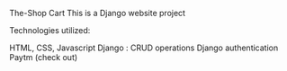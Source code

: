 The-Shop Cart
This is a Django website project

Technologies utilized:

HTML, CSS, Javascript
Django :
CRUD operations
Django authentication
Paytm (check out)
